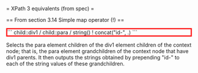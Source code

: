 


= XPath 3 equivalents (from spec) =

== From section 3.14 Simple map operator (!) ==

<div style="border-size:2px; border-style:solid; border-color:red;">
```
child::div1 / child::para / string() ! concat("id-", .)
```
</div>

Selects the para element children of the div1 element children of the context node; that is, the para element grandchildren of the context node that have div1 parents. It then outputs the strings obtained by prepending "id-" to each of the string values of these grandchildren.

